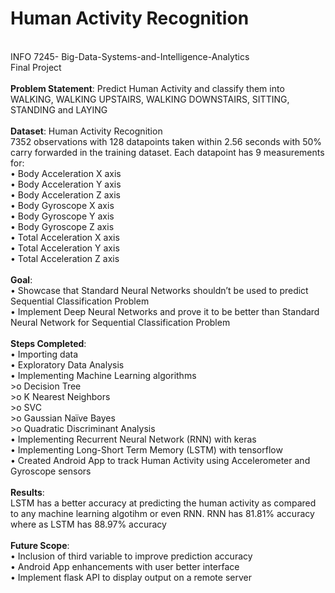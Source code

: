 # Human Activity Recognition
<br />
INFO 7245- Big-Data-Systems-and-Intelligence-Analytics <br />
Final Project <br />
<br />
<b>Problem Statement</b>: Predict Human Activity and classify them into WALKING, WALKING UPSTAIRS, WALKING DOWNSTAIRS, SITTING, STANDING and LAYING </br  >
</br  >
<b>Dataset</b>: Human Activity Recognition </br  >
7352 observations with 128 datapoints taken within 2.56 seconds with 50% carry forwarded in the training dataset. Each datapoint has 9 measurements for:</br  >
•	Body Acceleration X axis </br  >
•	Body Acceleration Y axis </br  >
•	Body Acceleration Z axis </br  >
•	Body Gyroscope X axis </br  >
•	Body Gyroscope Y axis </br  >
•	Body Gyroscope Z axis </br  >
•	Total Acceleration X axis </br  >
•	Total Acceleration Y axis </br  >
•	Total Acceleration Z axis </br  >
 </br  >
<b>Goal</b>: </br  >
•	Showcase that Standard Neural Networks shouldn’t be used to predict Sequential Classification Problem </br  >
•	Implement Deep Neural Networks and prove it to be better than Standard Neural Network for Sequential Classification Problem </br  >
 </br  >
<b>Steps Completed</b>: </br  >
•	Importing data </br  >
•	Exploratory Data Analysis </br  >
•	Implementing Machine Learning algorithms </br  >
 >o	Decision Tree </br  >
 >o	K Nearest Neighbors </br  >
 >o	SVC </br  >
 >o	Gaussian Naïve Bayes </br  >
 >o	Quadratic Discriminant Analysis </br  >
•	Implementing Recurrent Neural Network (RNN) with keras</br  >
•	Implementing Long-Short Term Memory (LSTM) with tensorflow</br  >
•	Created Android App to track Human Activity using Accelerometer and Gyroscope sensors</br  >
 </br  >
<b>Results</b>: </br  >
LSTM has a better accuracy at predicting the human activity as compared to any machine learning algotihm or even RNN. RNN has 81.81% accuracy where as LSTM has 88.97% accuracy</br  >
 </br  >
<b>Future Scope</b>: </br  >
•	Inclusion of third variable to improve prediction accuracy </br  >
•	Android App enhancements with user better interface </br  >
•	Implement flask API to display output on a remote server </br  >
